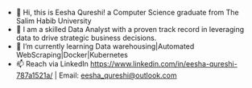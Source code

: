 - 👋 Hi, this is Eesha Qureshi! a Computer Science graduate from The Salim Habib University
- 🌟 I am a skilled Data Analyst with a proven track record in leveraging data to drive strategic business decisions.
- 🌱 I’m currently learning Data warehousing|Automated WebScraping|Docker|Kubernetes
- 📫 Reach via LinkedIn https://www.linkedin.com/in/eesha-qureshi-787a1521a/ | Email: eesha_qureshi@outlook.com

<!---
Eesha723/Eesha723 is a ✨ special ✨ repository because its `README.md` (this file) appears on your GitHub profile.
You can click the Preview link to take a look at your changes.
--->
